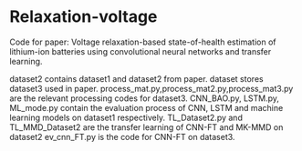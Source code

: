 # Relaxation-voltage
Code for paper: Voltage relaxation-based state-of-health estimation of lithium-ion batteries using convolutional neural networks and transfer learning. 

dataset2 contains dataset1 and dataset2 from paper. dataset stores dataset3 used in paper. process_mat.py,process_mat2.py,process_mat3.py are the relevant processing codes for dataset3.
CNN_BAO.py, LSTM.py, ML_mode.py contain the evaluation process of CNN, LSTM and machine learning models on dataset1 respectively.
TL_Dataset2.py and TL_MMD_Dataset2 are the transfer learning of CNN-FT and MK-MMD on dataset2
ev_cnn_FT.py is the code for CNN-FT on dataset3.
